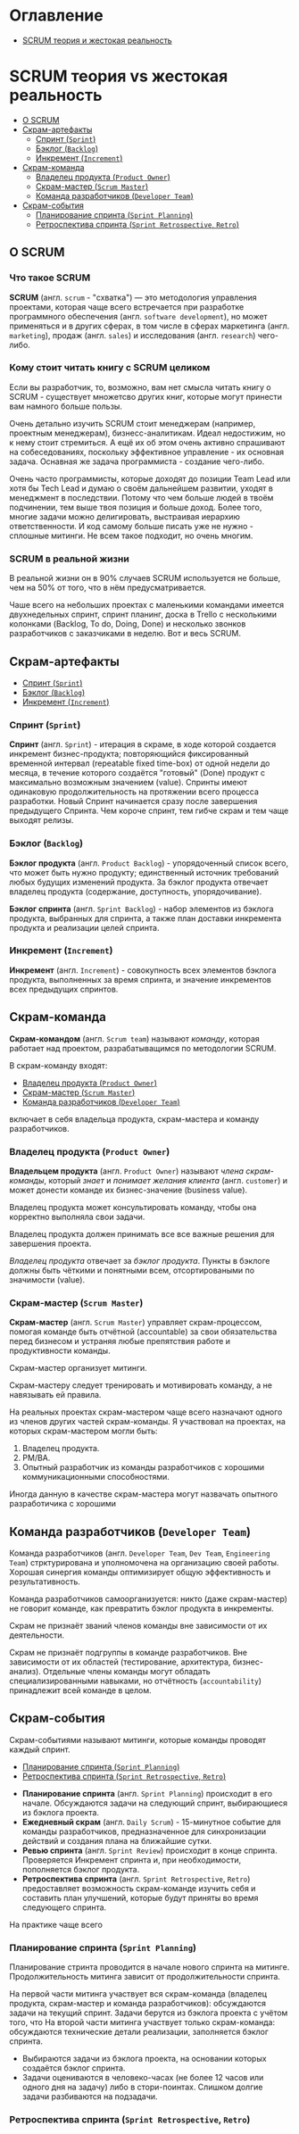 # Оглавление
- [SCRUM теория и жестокая реальность](#scrum-теория-и-жестокая-реальность)

# SCRUM теория vs жестокая реальность
- [О SCRUM](#о-scrum)
- [Скрам-артефакты](#скрам-артефакты)
  - [Спринт (`Sprint`)](#спринт-sprint)
  - [Бэклог (`Backlog`)](#бэклог-backlog)
  - [Инкремент (`Increment`)](#инкремент-increment)
- [Скрам-команда](#скрам-команда)
  - [Владелец продукта (`Product Owner`)](#владелец-продукта-product-owner)
  - [Скрам-мастер (`Scrum Master`)](#скрам-мастер-scrum-master)
  - [Команда разработчиков (`Developer Team`)](#команда-разработчиков-developer-team)
- [Скрам-события](#скрам-события)
  - [Планирование спринта (`Sprint Planning`)](#планирование-спринта-sprint-planning)
  - [Ретроспектива спринта (`Sprint Retrospective`, `Retro`)](#ретроспектива-спринта-sprint-retrospective-retro)

## О SCRUM

### Что такое SCRUM

**SCRUM** (англ. `scrum` - "схватка") — это методология управления проектами, которая чаще всего встречается при разработке программного обеспечения (англ. `software development`), но может применяться и в других сферах, в том числе в сферах маркетинга (англ. `marketing`), продаж (англ. `sales`) и исследования (англ. `research`) чего-либо.

### Кому стоит читать книгу с SCRUM целиком
Если вы разработчик, то, возможно, вам нет смысла читать книгу о SCRUM - существует множетсво других книг, которые могут принести вам намного больше пользы. 

Очень детально изучить SCRUM стоит менеджерам (например, проектным менеджерам), бизнесс-аналитикам. Идеал недостижим, но к нему стоит стремиться. А ещё их об этом очень активно спрашивают на собеседованиях, поскольку эффективное управление - их основная задача. Оснавная же задача программиста - создание чего-либо.

Очень часто программисты, которые доходят до позиции Team Lead или хотя бы Tech Lead и думаю о своём дальнейшем развитии, уходят в менеджмент в последствии. Потому что чем больше людей в твоём подчинении, тем выше твоя позиция и больше доход. Более того, многие задачи можно делигировать, выстраивая иерархию ответственности. И код самому больше писать уже не нужно - сплошные митинги. Не всем такое подходит, но очень многим.

### SCRUM в реальной жизни

В реальной жизни он в 90% случаев SCRUM используется не больше, чем на 50% от того, что в нём предусматривается.

Чаше всего на небольших проектах с маленькими командами имеется двухнедельных спринт, спринт планинг, доска в Trello с несколькими колонками (Backlog, To do, Doing, Done) и несколько звонков разработчиков с заказчиками в неделю. Вот и весь SCRUM.


## Скрам-артефакты
- [Спринт (`Sprint`)](#спринт-sprint)
- [Бэклог (`Backlog`)](#бэклог-backlog)
- [Инкремент (`Increment`)](#инкремент-increment)

### Спринт (`Sprint`)

**Спринт** (англ. `Sprint`) - итерация в скраме, в ходе которой создается инкремент бизнес-продукта; повторяющийся фиксированный временной интервал (repeatable fixed time-box) от одной недели до месяца, в течение которого создаётся "готовый" (Done) продукт с максимально возможным значением (value). Спринты имеют одинаковую продолжительность на протяжении всего процесса разработки. Новый Спринт начинается сразу после завершения предыдущего Спринта. Чем короче спринт, тем гибче скрам и тем чаще выходят релизы.
 
### Бэклог (`Backlog`)
 
**Бэклог продукта** (англ. `Product Backlog`) - упорядоченный список всего, что может быть нужно продукту; единственный источник требований любых будущих изменений продукта. За бэклог продукта отвечает владелец продукта (содержание, доступность, упорядочивание).

**Бэклог спринта** (англ. `Sprint Backlog`) - набор элементов из бэклога продукта, выбранных для спринта, а также план доставки инкремента продукта и реализации целей спринта.

### Инкремент (`Increment`)

**Инкремент** (англ. `Increment`) - совокупность всех элементов бэклога продукта, выполненных за время спринта, и значение инкрементов всех предыдущих спринтов.

## Скрам-команда
**Скрам-командом** (англ. `Scrum team`) называют *команду*, которая работает над проектом, разрабатыващимся по методологии SCRUM.

В скрам-команду входят:
- [Владелец продукта (`Product Owner`)](#владелец-продукта-product-owner)
- [Скрам-мастер (`Scrum Master`)](#скрам-мастер-scrum-master)
- [Команда разработчиков (`Developer Team`)](#команда-разработчиков-developer-team)

включает в себя владельца продукта, скрам-мастера и команду разработчиков.

### Владелец продукта (`Product Owner`)

**Владельцем продукта** (англ. `Product Owner`) называют *члена скрам-команды*, который *знает* и *понимает желания клиента* (англ. `customer`) и может донести команде их бизнес-значение (business value). 

Владелец продукта может консультировать команду, чтобы она корректно выполняла свои задачи.  

Владелец продукта должен принимать все все важные решения для завершения проекта.

*Владелец продукта* отвечает за *бэклог продукта*. Пункты в бэклоге должны быть чёткими и понятными всем, отсортироваными по значимости (value).

### Скрам-мастер (`Scrum Master`)

**Скрам-мастер** (англ. `Scrum Master`) управляет скрам-процессом, помогая команде быть отчётной (accountable) за свои обязательства перед бизнесом и устраняя любые препятствия работе и продуктивности команды. 

Скрам-мастер организует митинги.

Скрам-мастеру следует тренировать и мотивировать команду, а не навязывать ей правила.

На реальных проектах скрам-мастером чаще всего назначают одного из членов других частей скрам-команды. Я участвовал на проектах, на которых скрам-мастером могли быть:
1) Владелец продукта.
2) PM/BA. 
3) Опытный разработчик из команды разработчиков с хорошими коммуникационными способностями. 

Иногда данную в качестве скрам-мастера могут назвачать опытного разработичика с хорошими 

## Команда разработчиков (`Developer Team`)

Команда разработчиков (англ. `Developer Team`, `Dev Team`, `Engineering Team`) стрктурирована и уполномочена на организацию своей работы. Хорошая синергия команды оптимизирует общую эффективность и результативность.

Команда разработчиков самоорганизуется: никто (даже скрам-мастер) не говорит команде, как превратить бэклог продукта в инкременты.

Скрам не признаёт званий членов команды вне зависимости от их деятельности.

Скрам не признаёт подгруппы в команде разработчиков. Вне зависимости от их областей (тестирование, архитектура, бизнес-анализ). Отдельные члены команды могут обладать специализированными навыками, но отчётность (`accountability`) принадлежит всей команде в целом.


## Скрам-события

Скрам-событиями называют митинги, которые команды проводят каждый спринт.

- [Планирование спринта (`Sprint Planning`)](#планирование-спринта-sprint-planning)
- [Ретроспектива спринта (`Sprint Retrospective`, `Retro`)](#ретроспектива-спринта-sprint-retrospective-retro)

* **Планирование спринта** (англ. `Sprint Planning`) происходит в его начале. Обсуждаются задачи на следующий спринт, выбирающиеся из бэклога проекта.
* **Ежедневный скрам** (англ. `Daily Scrum`) - 15-минутное событие для команды разработчиков, предназначенное для синхронизации действий и создания плана на ближайшие сутки.
* **Ревью спринта** (англ. `Sprint Review`) происходит в конце спринта. Проверяется Инкремент спринта и, при необходимости, пополняется бэклог продукта.
* **Ретроспектива спринта** (англ. `Sprint Retrospective`, `Retro`) предоставляет возможность скрам-команде изучить себя и составить план улучшений, которые будут приняты во время следующего спринта.

На практике чаще всего

### Планирование спринта (`Sprint Planning`)

Планирование стринта проводится в начале нового спринта на митинге.  
Продолжительность митинга зависит от продолжительности спринта.

На первой части митинга участвует вся скрам-команда (владелец продукта, скрам-мастер и команда разработчиков): обсуждаются задачи на текущий спринт. Задачи берутся из бэклога проекта с учётом того, что 
На второй части митинга участвует только скрам-команда: обсуждаются технические детали реализации, заполняется бэклог спринта.

* Выбираются задачи из бэклога проекта, на основании которых создаётся бэклог спринта.
* Задачи оцениваются в человеко-часах (не более 12 часов или одного дня на задачу) либо в стори-поинтах. Слишком долгие задачи разбиваются на подзадачи.

### Ретроспектива спринта (`Sprint Retrospective`, `Retro`)
